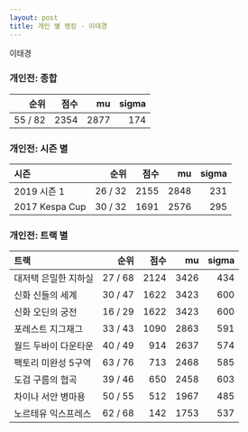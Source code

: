```yaml
---
layout: post
title: 개인 별 랭킹 - 이태경
---
```


이태경

### 개인전: 종합

| 순위 | 점수 | mu | sigma |
|---:|---:|---:|---:|
| 55 / 82 | 2354 | 2877 | 174 |

### 개인전: 시즌 별

| 시즌 | 순위 | 점수 | mu | sigma |
|:---|---:|---:|---:|---:|
| 2019 시즌 1 | 26 / 32 | 2155 | 2848 | 231 |
| 2017 Kespa Cup | 30 / 32 | 1691 | 2576 | 295 |

### 개인전: 트랙 별

| 트랙 | 순위 | 점수 | mu | sigma |
|:---|---:|---:|---:|---:|
| 대저택 은밀한 지하실 | 27 / 68 | 2124 | 3426 | 434 |
| 신화 신들의 세계 | 30 / 47 | 1622 | 3423 | 600 |
| 신화 오딘의 궁전 | 16 / 29 | 1622 | 3423 | 600 |
| 포레스트 지그재그 | 33 / 43 | 1090 | 2863 | 591 |
| 월드 두바이 다운타운 | 40 / 49 | 914 | 2637 | 574 |
| 팩토리 미완성 5구역 | 63 / 76 | 713 | 2468 | 585 |
| 도검 구름의 협곡 | 39 / 46 | 650 | 2458 | 603 |
| 차이나 서안 병마용 | 50 / 55 | 512 | 1967 | 485 |
| 노르테유 익스프레스 | 62 / 68 | 142 | 1753 | 537 |
